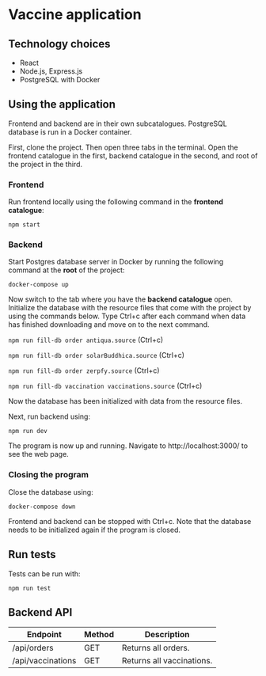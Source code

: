# Vaccine application

## Technology choices
- React
- Node.js, Express.js
- PostgreSQL with Docker

## Using the application

Frontend and backend are in their own subcatalogues. PostgreSQL database is run in a Docker container.

First, clone the project. Then open three tabs in the terminal. Open the frontend catalogue in the first, backend catalogue in the second, and root of the project in the third.

### Frontend

Run frontend locally using the following command in the **frontend catalogue**:

`npm start`

### Backend

Start Postgres database server in Docker by running the following command at the **root** of the project:

`docker-compose up`

Now switch to the tab where you have the **backend catalogue** open. Initialize the database with the resource files that come with the project by using the commands below. Type Ctrl+c after each command when data has finished downloading and move on to the next command.

`npm run fill-db order antiqua.source` (Ctrl+c)

`npm run fill-db order solarBuddhica.source` (Ctrl+c)

`npm run fill-db order zerpfy.source` (Ctrl+c)

`npm run fill-db vaccination vaccinations.source` (Ctrl+c)

Now the database has been initialized with data from the resource files. 

Next, run backend using:

`npm run dev`

The program is now up and running. Navigate to http://localhost:3000/ to see the web page. 

### Closing the program

Close the database using:

`docker-compose down`

Frontend and backend can be stopped with Ctrl+c. Note that the database needs to be initialized again if the program is closed.

## Run tests

Tests can be run with:

`npm run test`

## Backend API

| Endpoint        | Method | Description                       |
|-----------------|--------|-----------------------------------|
| /api/orders | GET    | Returns all orders. |
| /api/vaccinations      | GET    | Returns all vaccinations.      |